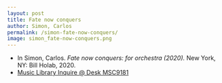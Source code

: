 ```yaml
---
layout: post
title: Fate now conquers  
author: Simon, Carlos
permalink: /simon-fate-now-conquers/
image: simon_fate-now-conquers.png
---
```


- In Simon, Carlos. *Fate now conquers: for orchestra (2020).* New York, NY: Bill Holab, 2020.
- <a href="https://tufts-primo.hosted.exlibrisgroup.com/permalink/f/bnf7qa/01TUN_ALMA21281768720003851" target="_blank">Music Library Inquire @ Desk MSC9181</a>
